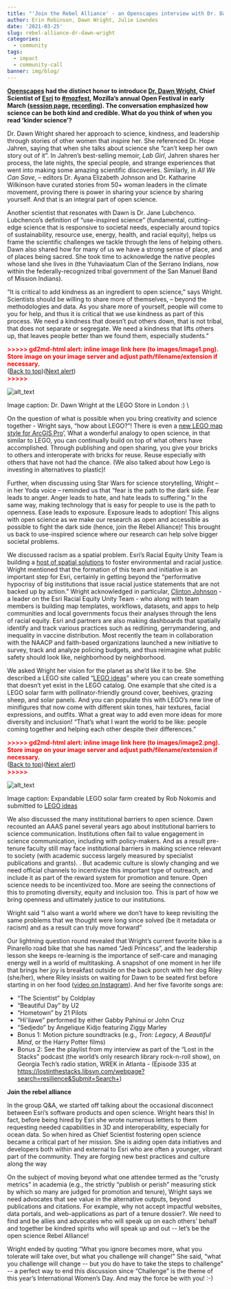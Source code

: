 ```yaml
---
title: "'Join the Rebel Alliance' - an Openscapes interview with Dr. Dawn Wright at MozFest"
author: Erin Robinson, Dawn Wright, Julie Lowndes
date: '2021-03-25'
slug: rebel-alliance-dr-dawn-wright
categories:
  - community
tags:
  - impact
  - community-call
banner: img/blog/
---
```



**[Openscapes](https://openscapes.org) had the distinct honor to introduce [Dr. Dawn Wright](https://twitter.com/deepseadawn), Chief Scientist of [Esri](https://www.esri.com/en-us/home) to [#mozfest](https://www.mozillafestival.org/en/), Mozilla’s annual Open Festival in early March ([session page](https://schedule.mozillafestival.org/session/Z3JAWA-1), [recording](https://www.youtube.com/watch?v=JGeYYzKvwKk)). The conversation emphasized how science can be both kind and credible. What do you think of when you read ‘kinder science’?** 

Dr. Dawn Wright shared her approach to science, kindness, and leadership through stories of other women that inspire her. She referenced Dr. Hope Jahren, saying that when she talks about science she “can’t keep her own story out of it”. In Jahren’s best-selling memoir, _Lab Girl_, Jahren shares her process, the late nights, the special people, and strange experiences that went into making some amazing scientific discoveries. Similarly, in _All We Can Save_, – editors Dr. Ayana Elizabeth Johnson and Dr. Katharine Wilkinson have curated stories from 50+ woman leaders in the climate movement, proving there is power in sharing your science by sharing yourself. And that is an integral part of open science. 

Another scientist that resonates with Dawn is Dr. Jane Lubchenco. Lubchenco’s definition of “use-inspired science” (fundamental, cutting-edge science that is responsive to societal needs, especially around topics of sustainability, resource use, energy, health, and racial equity), helps us frame the scientific challenges we tackle through the lens of helping others. Dawn also shared how for many of us we have a strong sense of place, and of places being sacred. She took time to acknowledge the native peoples whose land she lives in (the Yuhaviaatum Clan of the Serrano Indians, now within the federally-recognized tribal government of the San Manuel Band of Mission Indians).

“It is critical to add kindness as an ingredient to open science,” says Wright. Scientists should be willing to share more of themselves, – beyond the methodologies and data. As you share more of yourself, people will come to you for help, and thus it is critical that we use kindness as part of this process. We need a kindness that doesn’t put others down, that is not tribal, that does not separate or segregate. We need a kindness that lifts others up, that leaves people better than we found them, especially students." 

<p id="gdcalert1" ><span style="color: red; font-weight: bold">>>>>>  gd2md-html alert: inline image link here (to images/image1.png). Store image on your image server and adjust path/filename/extension if necessary. </span><br>(<a href="#">Back to top</a>)(<a href="#gdcalert2">Next alert</a>)<br><span style="color: red; font-weight: bold">>>>>> </span></p>


![alt_text](images/image1.png "image_tooltip")


Image caption: Dr. Dawn Wright at the LEGO Store in London :) \


On the question of what is possible when you bring creativity and science together - Wright says, “how about LEGO?”! There is even a [new LEGO map style for ArcGIS Pro](https://www.esri.com/arcgis-blog/products/arcgis-pro/mapping/steal-this-lego-map-style-for-arcgis-pro-please/)’, What a wonderful analogy to open science, in that similar to LEGO, you can continually build on top of what others have accomplished. Through publishing and open sharing, you give your bricks to others and interoperate with bricks for reuse. Reuse especially with others that have not had the chance. (We also talked about how Lego is investing in alternatives to plastic)!

Further, when discussing using Star Wars for science storytelling, Wright – in her Yoda voice – reminded us that “fear is the path to the dark side. Fear leads to anger. Anger leads to hate, and hate leads to suffering.” In the same way, making technology that is easy for people to use is the path to openness. Ease leads to exposure. Exposure leads to adoption! This aligns with open science as we make our research as open and accessible as possible to fight the dark side (hence, join the Rebel Alliance)! This brought us back to use-inspired science where our research can help solve bigger societal problems. 

We discussed racism as a spatial problem. Esri’s Racial Equity Unity Team is building a [host of spatial solutions](https://www.esri.com/en-us/racial-equity/overview) to foster environmental and racial justice. Wright mentioned that the formation of this team and initiative is an important step for Esri, certainly in getting beyond the “performative hypocrisy of big institutions that issue racial justice statements that are not backed up by action.” Wright acknowledged in particular, [Clinton Johnson](https://www.linkedin.com/in/clintongjohnson/) - a leader on the Esri Racial Equity Unity Team - who along with team members is building map templates, workflows, datasets, and apps to help communities and local governments focus their analyses through the lens of racial equity. Esri and partners are also making dashboards that spatially identify and track various practices such as redlining, gerrymandering, and inequality in vaccine distribution. Most recently the team in collaboration with the NAACP and faith-based organizations launched a new initiative to survey, track and analyze policing budgets, and thus reimagine what public safety should look like, neighborhood by neighborhood. 

We asked Wright her vision for the planet as she’d like it to be. She described a LEGO site called “[LEGO ideas](https://ideas.lego.com/)” where you can create something that doesn’t yet exist in the LEGO catalog. One example that she cited is a LEGO solar farm with pollinator-friendly ground cover, beehives, grazing sheep, and solar panels. And you can populate this with LEGO’s new line of minifigures that now come with different skin tones, hair textures, facial expressions, and outfits. What a great way to add even more ideas for more diversity and inclusion! “That’s what I want the world to be like: people coming together and helping each other despite their differences.” 

<p id="gdcalert2" ><span style="color: red; font-weight: bold">>>>>>  gd2md-html alert: inline image link here (to images/image2.png). Store image on your image server and adjust path/filename/extension if necessary. </span><br>(<a href="#">Back to top</a>)(<a href="#gdcalert3">Next alert</a>)<br><span style="color: red; font-weight: bold">>>>>> </span></p>


![alt_text](images/image2.png "image_tooltip")


Image caption: Expandable LEGO solar farm created by Rob Nokomis and submitted to [LEGO ideas](https://ideas.lego.com/projects/433555d1-0c81-49eb-8689-5d2d315d87d8)

We also discussed the many institutional barriers to open science. Dawn recounted an AAAS panel several years ago about institutional barriers to science communication. Institutions often fail to value engagement in science communication, including with policy-makers. And as a result pre-tenure faculty still may face institutional barriers in making science relevant to society (with academic success largely measured by specialist publications and grants). . But academic culture is slowly changing and we need official channels to incentivize this important type of outreach, and include it as part of the reward system for promotion and tenure. Open science needs to be incentivized too. More are seeing the connections of this to promoting diversity, equity and inclusion too.  This is part of how we bring openness and ultimately justice to our institutions. 

Wright said “I also want a world where we don’t have to keep revisiting the same problems that we thought were long since solved (be it metadata or racism) and as a result can truly move forward”

Our lightning question round revealed that Wright’s current favorite bike is a Pinarello road bike that she has named “Jedi Princess”, and the leadership lesson she keeps re-learning is the importance of self-care and managing energy well in a world of multitasking. A snapshot of one moment in her life that brings her joy is breakfast outside on the back porch with her dog Riley (she/her), where Riley insists on waiting for Dawn to be seated first before starting in on her food  ([video on Instagram](https://www.instagram.com/p/CLj9_h9JeIH/)). And her five favorite songs are:

*   “The Scientist” by Coldplay
*   “Beautiful Day” by U2
*   “Hometown” by 21 Pilots
*   “Hi'ilawe” performed by either Gabby Pahinui or John Cruz 
*   “Sedjedo” by Angelique Kidjo featuring Ziggy Marley
*   Bonus 1: Motion picture soundtracks (e.g., _Tron: Legacy_, _A Beautiful Mind_, or the Harry Potter films)
*   Bonus 2: See the playlist from my interview as part of the “Lost in the Stacks” podcast (the world’s only research library rock-n-roll show), on Georgia Tech’s radio station, WREK in Atlanta - (Episode 335 at https://lostinthestacks.libsyn.com/webpage?search=resilience&Submit=Search+)


**Join the rebel alliance**

In the group Q&A, we started off talking about the occasional disconnect between Esri’s software products and open science. Wright hears this! In fact, before being hired by Esri she wrote numerous letters to them requesting needed capabilities in 3D and interoperability, especially for ocean data. So when hired as Chief Scientist fostering open science became a critical part of her mission. She is aiding open data initiatives and developers both within and external to Esri who are often a younger, vibrant part of the community. They are forging new best practices and culture along the way

On the subject of moving beyond what one attendee termed as the “crusty metrics” in academia (e.g., the strictly “publish or perish” measuring stick by which so many are judged for promotion and tenure), Wright says we need advocates that see value in the alternative outputs, beyond publications and citations. For example, why not accept impactful websites, data portals, and web-applications as part of a tenure dossier?. We need to find and be allies and advocates who will speak up on each others’ behalf and together be kindred spirits who will speak up and out -- let’s be the open science Rebel Alliance!

Wright ended by quoting “What you ignore becomes more, what you tolerate will take over, but what you challenge will change!” She said, “what you challenge will change -- but you do have to take the steps to challenge” -- a perfect way to end this discussion since “Challenge” is the theme of this year’s International Women’s Day. And may the force be with you! :-) 


<br>